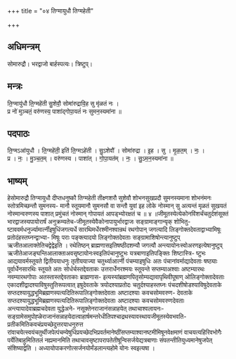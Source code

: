 +++
title = "०४ तिग्मायुधौ तिग्महेती"

+++
## अधिमन्त्रम्
सोमारुद्रौ। भरद्वाजो बार्हस्पत्यः। त्रिष्टुप्।

## मन्त्रः
ति॒ग्मायु॑धौ ति॒ग्महे॑ती सु॒शेवौ॒ सोमा॑रुद्रावि॒ह सु मृ॑ळतं नः ।  
प्र नो॑ मुञ्चतं॒ वरु॑णस्य॒ पाशा॑द्गोपा॒यतं॑ नः सुमन॒स्यमा॑ना ॥

## पदपाठः
ति॒ग्मऽआ॑युधौ । ति॒ग्महे॑ती॒ इति॑ ति॒ग्मऽहे॑ती । सु॒ऽशेवौ॑ । सोमा॑रुद्रा । इ॒ह । सु । मृ॒ळ॒त॒म् । नः॒ ।  
प्र । नः॒ । मु॒ञ्च॒त॒म् । वरु॑णस्य । पाशा॑त् । गो॒पा॒यत॑म् । नः॒ । सु॒ऽम॒न॒स्यमा॑ना ॥

## भाष्यम्
हेसोमारुद्रौ तिग्मायुधौ दीप्तधनुष्कौ तिग्महेती तीक्ष्णशरौ सुशेवौ शोभनसुखप्रदौ सुमनस्यमाना शोभनंमनः स्तोत्रमिच्छन्तौ सुमनस्य- मानौ स्तूयमानौ सुमनसौ वा सन्तौ युवां इह लोके नोस्मान् सु अत्यन्तं मृळतं सुखयतं नोस्मान्वरुणस्य पाशात् प्रमुंचतं नोस्मान् गोपायतं आपड्भ्योरक्षतं च ॥ ४ ॥जीमूतस्येत्येकोनविंशर्चंचतुर्दशंसूक्तं भारद्वाजस्यपायोरार्षं अनुक्रम्यतेच-जीमूतस्येवैकोनापायुर्भारद्वाजः सङ्ग्रामाङ्गान्यृक् शोभितु- ष्टाववर्मधनुर्ज्यामार्त्नीइषुधिंजगत्यर्धे सारथिमर्धेरश्मीनश्वान्रथं रथगोपान् जगत्यादि लिङ्गोक्तदेवताद्वाभ्यामिषूः प्रतोदंहस्तघ्नन्द्वाभ्या- मिषूः पराः पङ्क्त्यादयो लिङ्गोक्तदेवताः सङ्ग्रामाशिषोन्त्यानुष्टुप् ऋजीतआलाक्तेतिचद्वेद्वेइति । रथेतिष्ठन् ब्राह्मणासइतिषष्ठीदशम्यौ जगत्यौ अन्त्यायोनःस्वोअरणइत्येषानुष्टुप् ऋजीतेआजङ्घन्तिआलाक्ताअवसृष्टायोनःस्वइतिपंचानुष्टुभः यत्रबाणाइतिपङ्क्तिः शिष्टास्त्रि- ष्टुभः आद्ययावर्मस्तूयते द्वितीययाधनुः तृतीययाज्या चतुर्थ्याआर्त्नी पंचम्याइषुधिः अतः पंचानांवर्माद्यादेवताः षष्ठ्याः पूर्वार्धेनसारथिः स्तूयते अतः सोर्धर्चस्तद्देवताकः उत्तरार्धेनरश्मयः स्तूयन्ते सप्तम्याअश्वाः अष्टम्यारथः नवम्यारथगोपाः अतस्तास्तद्देवताकाः ब्राह्मणास- इत्यस्यांब्रह्मणपितृसोम्यद्यावापृथिवीपूषाण् ओलिङ्गोक्तादेवताः एकादशीद्वादश्याविषुस्तुतिरूपत्वात् इषुदेवताके त्रयोदश्याप्रतोदः चतुर्दश्याहस्तघ्नः पंचदशीषोडश्याविषुदेवताके सप्तदश्यायुद्धभूमिब्रह्मणस्पत्यदितिरूपालिङ्गोक्तदेवताः अष्टादश्याः कवचसोमवरुण- देवताके सप्तदश्यायुद्धभूमिब्रह्मणस्पत्यदितिरूपालिङ्गोक्तदेवताः अष्टादश्याः कवचसोमवरुणदेवताः अन्त्यायादेवाब्रह्मचदेवता युद्धेअने- नसूक्तेनराजानंसन्नाहयेत् तथाचाश्वलायनः-सङ्ग्रामेसमुपोह्ळेराजानंसन्नाहयेदात्वाहार्षमन्तरेधीतिपश्चाद्रथस्यावस्थायजीमूतस्येवभवति- प्रतीकमितिकवचंप्रयच्छेदुत्तरयाधनुरुत्त रांवाचयेत्स्वयंचतुर्थीजपेत्पंचम्येषुधिंप्रयच्छेदभिप्रवर्तमानेष्ठींसप्तम्याश्वानष्टमीमिषूनवेक्षमाणं वाचयत्यहिरिवभोगैः पर्येतिबाहुमितितलं नह्यमानमिति तथाचावसृष्टापरापतेतीषून्विसर्जयेद्यत्रबाणाः संपतन्तीतियुध्यमानेषुजपेत् संशिष्याद्वेति । अध्यायोपाकरणोत्सर्जनयोर्मंडलान्त्यहोमे योनः स्वइत्यषा ।